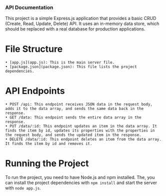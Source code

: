### API Documentation

This project is a simple Express.js application that provides a basic CRUD (Create, Read, Update, Delete) API. It uses an in-memory data store, which should be replaced with a real database for production applications.

# File Structure

    • [app.js](app.js): This is the main server file.
    • [package.json](package.json): This file lists the project dependencies.

# API Endpoints

    • POST /api: This endpoint receives JSON data in the request body, adds it to the data array, and sends the same data back in the response.
    • GET /data: This endpoint sends the entire data array in the response.
    • PUT /data/:id: This endpoint updates an item in the data array. It finds the item by id, updates its properties with the properties in the request body, and sends the updated item in the response.
    • DELETE /data/:id: This endpoint deletes an item from the data array. It finds the item by id and removes it.

# Running the Project

To run the project, you need to have Node.js and npm installed. The, you can install the project dependencies with `npm install` and start the server with `node app.js`.
